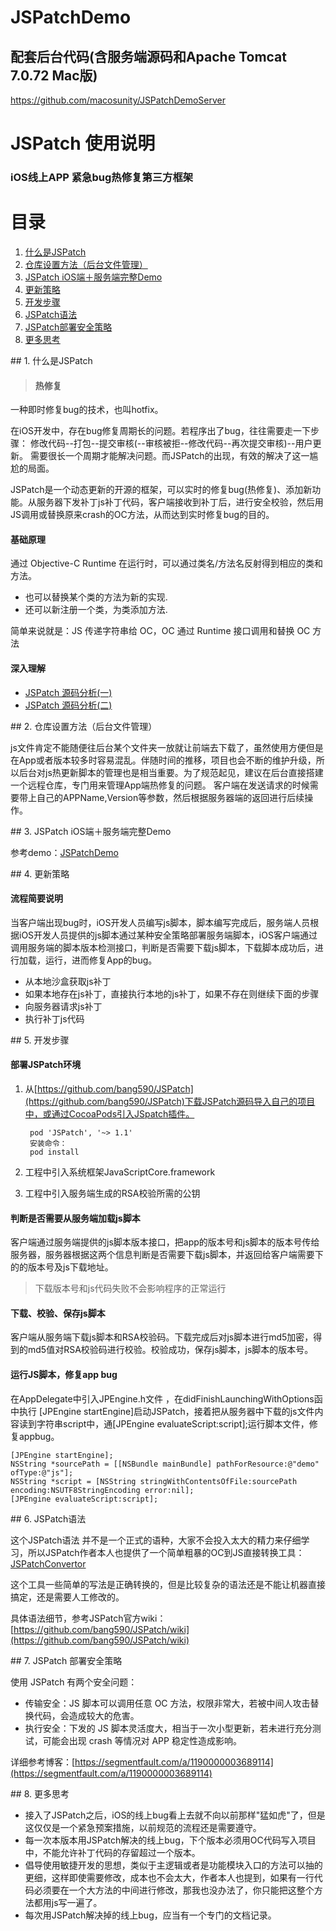 # JSPatchDemo
## 配套后台代码(含服务端源码和Apache Tomcat 7.0.72 Mac版)
https://github.com/macosunity/JSPatchDemoServer

# JSPatch 使用说明

### iOS线上APP 紧急bug热修复第三方框架      


# 目录
1. <a href="#link1">什么是JSPatch</a>
1. <a href="#link2">仓库设置方法（后台文件管理）</a>
1. <a href="#link3">JSPatch iOS端＋服务端完整Demo</a>
1. <a href="#link4">更新策略</a>
1. <a href="#link5">开发步骤</a>
1. <a href="#link6">JSPatch语法</a>
1. <a href="#link7">JSPatch部署安全策略</a>
1. <a href="#link8">更多思考</a>

<p id='link1'>
## 1. 什么是JSPatch
</p>

> #### 热修复
一种即时修复bug的技术，也叫hotfix。

在iOS开发中，存在bug修复周期长的问题。若程序出了bug，往往需要走一下步骤：
修改代码--打包--提交审核(--审核被拒--修改代码--再次提交审核)--用户更新。
需要很长一个周期才能解决问题。而JSPatch的出现，有效的解决了这一尴尬的局面。

JSPatch是一个动态更新的开源的框架，可以实时的修复bug(热修复)、添加新功能。从服务器下发补丁js补丁代码，客户端接收到补丁后，进行安全校验，然后用JS调用或替换原来crash的OC方法，从而达到实时修复bug的目的。

#### 基础原理
通过 Objective-C Runtime 在运行时，可以通过类名/方法名反射得到相应的类和方法。

* 也可以替换某个类的方法为新的实现.
* 还可以新注册一个类，为类添加方法.

简单来说就是：JS 传递字符串给 OC，OC 通过 Runtime 接口调用和替换 OC 方法

#### 深入理解
* [JSPatch 源码分析(一)](http://www.jianshu.com/p/6cc18cfc9354)
* [JSPatch 源码分析(二)](http://www.jianshu.com/p/3d9a1c53016a)

<p id='link2'>
## 2. 仓库设置方法（后台文件管理）
</p>

js文件肯定不能随便往后台某个文件夹一放就让前端去下载了，虽然使用方便但是在App或者版本较多时容易混乱。伴随时间的推移，项目也会不断的维护升级，所以后台对js热更新脚本的管理也是相当重要。为了规范起见，建议在后台直接搭建一个远程仓库，专门用来管理App端热修复的问题。
客户端在发送请求的时候需要带上自己的APPName,Version等参数，然后根据服务器端的返回进行后续操作。

<p id='link3'>
## 3. JSPatch iOS端＋服务端完整Demo
</p>

参考demo：[JSPatchDemo](https://github.com/macosunity/JSPatchDemo)

<p id='link4'>
## 4. 更新策略
</p>

#### 流程简要说明
当客户端出现bug时，iOS开发人员编写js脚本，脚本编写完成后，服务端人员根据iOS开发人员提供的js脚本通过某种安全策略部署服务端脚本，iOS客户端通过调用服务端的脚本版本检测接口，判断是否需要下载js脚本，下载脚本成功后，进行加载，运行，进而修复App的bug。

* 从本地沙盒获取js补丁
* 如果本地存在js补丁，直接执行本地的js补丁，如果不存在则继续下面的步骤
* 向服务器请求js补丁
* 执行补丁js代码


<p id='link5'>
## 5. 开发步骤
</p>

#### 部署JSPatch环境

1. 从[https://github.com/bang590/JSPatch](https://github.com/bang590/JSPatch)下载JSPatch源码导入自己的项目中，或通过CocoaPods引入JSpatch插件。

		pod 'JSPatch', '~> 1.1'
		安装命令：
		pod install
        
1. 工程中引入系统框架JavaScriptCore.framework
1. 工程中引入服务端生成的RSA校验所需的公钥

#### 判断是否需要从服务端加载js脚本

客户端通过服务端提供的js脚本版本接口，把app的版本号和js脚本的版本号传给服务器，服务器根据这两个信息判断是否需要下载js脚本，并返回给客户端需要下的的版本号及js下载地址。
> 下载版本号和js代码失败不会影响程序的正常运行

#### 下载、校验、保存js脚本

客户端从服务端下载js脚本和RSA校验码。下载完成后对js脚本进行md5加密，得到的md5值对RSA校验码进行校验。校验成功，保存js脚本，js脚本的版本号。

#### 运行JS脚本，修复app bug

在AppDelegate中引入JPEngine.h文件 ，在didFinishLaunchingWithOptions函中执行
[JPEngine startEngine]启动JSPatch，接着把从服务器中下载的js文件内容读到字符串script中，通[JPEngine evaluateScript:script];运行脚本文件，修复appbug。

	[JPEngine startEngine];
	NSString *sourcePath = [[NSBundle mainBundle] pathForResource:@"demo" ofType:@"js"];
	NSString *script = [NSString stringWithContentsOfFile:sourcePath encoding:NSUTF8StringEncoding error:nil];
	[JPEngine evaluateScript:script];

<p id='link6'>
## 6. JSPatch语法
</p>

这个JSPatch语法 并不是一个正式的语种，大家不会投入太大的精力来仔细学习，所以JSPatch作者本人也提供了一个简单粗暴的OC到JS直接转换工具：[JSPatchConvertor](http://bang590.github.io/JSPatchConvertor/)

这个工具一些简单的写法是正确转换的，但是比较复杂的语法还是不能让机器直接搞定，还是需要人工修改的。

具体语法细节，参考JSPatch官方wiki：[https://github.com/bang590/JSPatch/wiki](https://github.com/bang590/JSPatch/wiki)

<p id='link7'>
## 7. JSPatch 部署安全策略
</p>

使用 JSPatch 有两个安全问题：

* 传输安全：JS 脚本可以调用任意 OC 方法，权限非常大，若被中间人攻击替换代码，会造成较大的危害。
* 执行安全：下发的 JS 脚本灵活度大，相当于一次小型更新，若未进行充分测试，可能会出现 crash 等情况对 APP 稳定性造成影响。

详细参考博客：[https://segmentfault.com/a/1190000003689114](https://segmentfault.com/a/1190000003689114)

<p id='link8'>
## 8. 更多思考
</p>

* 接入了JSPatch之后，iOS的线上bug看上去就不向以前那样"猛如虎"了，但是这仅仅是一个紧急预案措施，以前规范的流程还是需要遵守。
* 每一次本版本用JSPatch解决的线上bug，下个版本必须用OC代码写入项目中，不能允许补丁代码的存留超过一个版本。
* 倡导使用敏捷开发的思想，类似于主逻辑或者是功能模块入口的方法可以抽的更细，这样即使需要修改，成本也不会太大，作者本人也提到，如果有一行代码必须要在一个大方法的中间进行修改，那我也没办法了，你只能把这整个方法都用js写一遍了。
* 每次用JSPatch解决掉的线上bug，应当有一个专门的文档记录。

